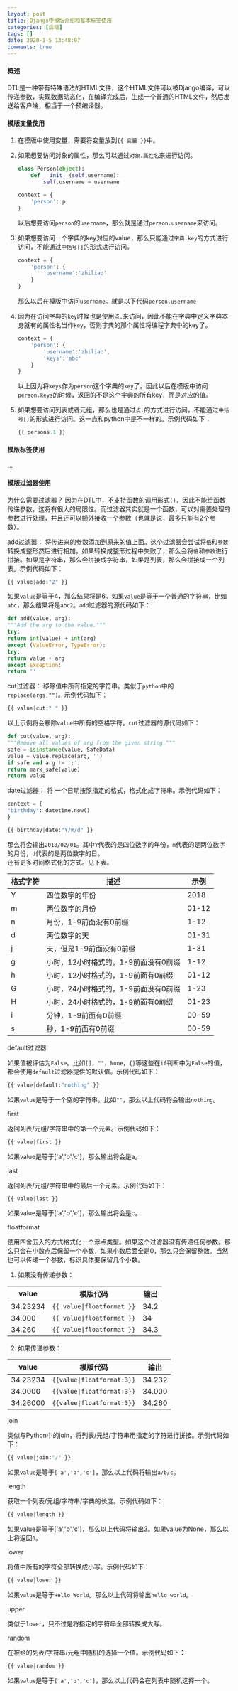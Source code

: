 ```yaml
---
layout: post
title: Django中模版介绍和基本标签使用
categories: [后端]
tags: []
date: 2020-1-5 13:48:07
comments: true
---
```



#### 概述

DTL是一种带有特殊语法的HTML文件，这个HTML文件可以被Django编译，可以传递参数，实现数据动态化，在编译完成后，生成一个普通的HTML文件，然后发送给客户端，相当于一个预编译器。

#### 模版变量使用

1. 在模版中使用变量，需要将变量放到`{{ 变量 }}`中。
2. 如果想要访问对象的属性，那么可以通过`对象.属性名`来进行访问。
    ```python
    class Person(object):
        def __init__(self,username):
            self.username = username

    context = {
        'person': p
    }
    ```
    以后想要访问`person`的`username`，那么就是通过`person.username`来访问。
3. 如果想要访问一个字典的key对应的value，那么只能通过`字典.key`的方式进行访问，不能通过`中括号[]`的形式进行访问。
    ```python
    context = {
        'person': {
            'username':'zhiliao'
        }
    }
    ```
    那么以后在模版中访问`username`。就是以下代码`person.username`
4. 因为在访问字典的`key`时候也是使用`点.`来访问，因此不能在字典中定义字典本身就有的属性名当作`key`，否则字典的那个属性将编程字典中的key了。
    ```python
    context = {
        'person': {
            'username':'zhiliao',
            'keys':'abc'
        }
    }
    ```
    以上因为将`keys`作为`person`这个字典的`key`了。因此以后在模版中访问`person.keys`的时候，返回的不是这个字典的所有key，而是对应的值。
5. 如果想要访问列表或者元组，那么也是通过`点.`的方式进行访问，不能通过`中括号[]`的形式进行访问。这一点和python中是不一样的。示例代码如下：


    ```python
    {{ persons.1 }}
    ```
    
#### 模版标签使用

...

#### 模版过滤器使用

为什么需要过滤器？
因为在DTL中，不支持函数的调用形式`()`，因此不能给函数传递参数，这将有很大的局限性。而过滤器其实就是一个函数，可以对需要处理的参数进行处理，并且还可以额外接收一个参数（也就是说，最多只能有2个参数）。

add过滤器：
将传进来的参数添加到原来的值上面。这个过滤器会尝试将`值`和`参数`转换成整形然后进行相加。如果转换成整形过程中失败了，那么会将`值`和`参数`进行拼接。如果是字符串，那么会拼接成字符串，如果是列表，那么会拼接成一个列表。示例代码如下：

```python
{{ value|add:"2" }}
```

如果`value`是等于4，那么结果将是6。如果`value`是等于一个普通的字符串，比如`abc`，那么结果将是`abc2`。`add`过滤器的源代码如下：

```python
def add(value, arg):
"""Add the arg to the value."""
try:
return int(value) + int(arg)
except (ValueError, TypeError):
try:
return value + arg
except Exception:
return ''
```

cut过滤器：
移除值中所有指定的字符串。类似于`python`中的`replace(args,"")`。示例代码如下：

```python
{{ value|cut:" " }}
```

以上示例将会移除`value`中所有的空格字符。`cut`过滤器的源代码如下：

```python
def cut(value, arg):
"""Remove all values of arg from the given string."""
safe = isinstance(value, SafeData)
value = value.replace(arg, '')
if safe and arg != ';':
return mark_safe(value)
return value
```

 date过滤器：
将
一个日期按照指定的格式，格式化成字符串。示例代码如下：

```python
context = {
"birthday": datetime.now()
}

{{ birthday|date:"Y/m/d" }}
```

那么将会输出`2018/02/01`。其中`Y`代表的是四位数字的年份，`m`代表的是两位数字的月份，`d`代表的是两位数字的日。  
还有更多时间格式化的方式。见下表。

| 格式字符 | 描述 | 示例 |
| --- | --- | --- |
| Y | 四位数字的年份 | 2018 |
| m | 两位数字的月份 | 01-12 |
| n | 月份，1-9前面没有0前缀 | 1-12 |
| d | 两位数字的天 | 01-31 |
| j | 天，但是1-9前面没有0前缀 | 1-31 |
| g | 小时，12小时格式的，1-9前面没有0前缀 | 1-12 |
| h | 小时，12小时格式的，1-9前面有0前缀 | 01-12 |
| G | 小时，24小时格式的，1-9前面没有0前缀 | 1-23 |
| H | 小时，24小时格式的，1-9前面有0前缀 | 01-23 |
| i | 分钟，1-9前面有0前缀 | 00-59 |
| s | 秒，1-9前面有0前缀 | 00-59 |


default过滤器

如果值被评估为`False`。比如`[]`，`""`，`None`，`{}`等这些在`if`判断中为`False`的值，都会使用`default`过滤器提供的默认值。示例代码如下：

```python
{{ value|default:"nothing" }}
```

如果`value`是等于一个空的字符串。比如`""`，那么以上代码将会输出`nothing`。


first

返回列表/元组/字符串中的第一个元素。示例代码如下：

```python
{{ value|first }}
```

如果value是等于['a','b','c']，那么输出将会是a。

last

返回列表/元组/字符串中的最后一个元素。示例代码如下：

```python
{{ value|last }}
```

如果value是等于['a','b','c']，那么输出将会是c。


floatformat

使用四舍五入的方式格式化一个浮点类型。如果这个过滤器没有传递任何参数。那么只会在小数点后保留一个小数，如果小数后面全是0，那么只会保留整数。当然也可以传递一个参数，标识具体要保留几个小数。

1. 如果没有传递参数：

| value | 模版代码 | 输出 |
| --- | --- | --- |
| 34.23234 | `{{ value\|floatformat }}` | 34.2 |
| 34.000 | `{{ value\|floatformat }}` | 34 |
| 34.260 | `{{ value\|floatformat }}` | 34.3 |

2. 如果传递参数：

| value | 模版代码 | 输出 |
| --- | --- | --- |
| 34.23234 | `{{value\|floatformat:3}}` | 34.232 |
| 34.0000 | `{{value\|floatformat:3}}` | 34.000 |
| 34.26000 | `{{value\|floatformat:3}}` | 34.260 |


join

类似与Python中的join，将列表/元组/字符串用指定的字符进行拼接。示例代码如下：

```python
{{ value|join:"/" }}
```

如果`value`是等于`['a','b','c']`，那么以上代码将输出`a/b/c`。

length

获取一个列表/元组/字符串/字典的长度。示例代码如下：

```python
{{ value|length }}
```

如果value是等于['a','b','c']，那么以上代码将输出3。如果value为None，那么以上将返回`0`。

lower

将值中所有的字符全部转换成小写。示例代码如下：

```python
{{ value|lower }}
```

如果`value`是等于`Hello World`。那么以上代码将输出`hello world`。

upper

类似于`lower`，只不过是将指定的字符串全部转换成大写。

random

在被给的列表/字符串/元组中随机的选择一个值。示例代码如下：

```python
{{ value|random }}
```

如果`value`是等于`['a','b','c']`，那么以上代码会在列表中随机选择一个。









